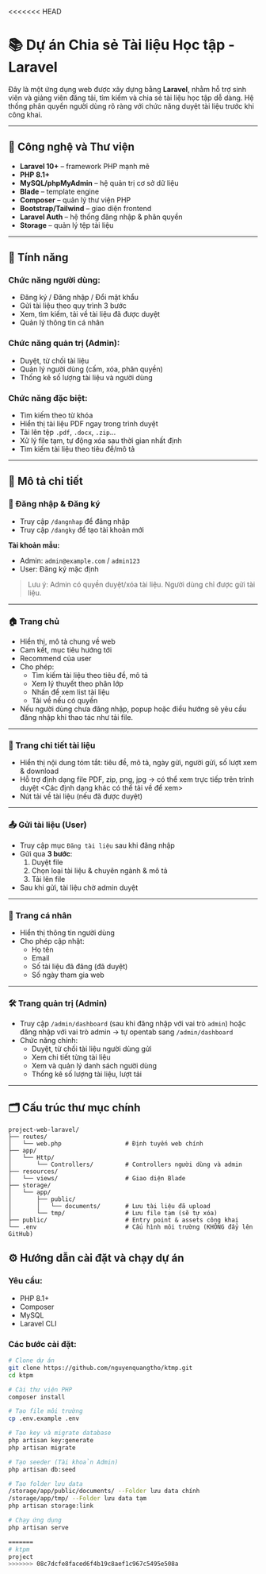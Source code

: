 <<<<<<< HEAD
# 📚 Dự án Chia sẻ Tài liệu Học tập - Laravel

Đây là một ứng dụng web được xây dựng bằng **Laravel**, nhằm hỗ trợ sinh viên và giảng viên đăng tải, tìm kiếm và chia sẻ tài liệu học tập dễ dàng. Hệ thống phân quyền người dùng rõ ràng với chức năng duyệt tài liệu trước khi công khai.

---

## 🧰 Công nghệ và Thư viện

- **Laravel 10+** – framework PHP mạnh mẽ
- **PHP 8.1+**
- **MySQL/phpMyAdmin** – hệ quản trị cơ sở dữ liệu
- **Blade** – template engine
- **Composer** – quản lý thư viện PHP
- **Bootstrap/Tailwind** – giao diện frontend
- **Laravel Auth** – hệ thống đăng nhập & phân quyền
- **Storage** – quản lý tệp tài liệu

---

## 🚀 Tính năng

### Chức năng người dùng:
- Đăng ký / Đăng nhập / Đổi mật khẩu
- Gửi tài liệu theo quy trình 3 bước
- Xem, tìm kiếm, tải về tài liệu đã được duyệt
- Quản lý thông tin cá nhân

### Chức năng quản trị (Admin):
- Duyệt, từ chối tài liệu
- Quản lý người dùng (cấm, xóa, phân quyền)
- Thống kê số lượng tài liệu và người dùng

### Chức năng đặc biệt:
- Tìm kiếm theo từ khóa
- Hiển thị tài liệu PDF ngay trong trình duyệt
- Tải lên tệp `.pdf`, `.docx`, `.zip`...
- Xử lý file tạm, tự động xóa sau thời gian nhất định
- Tìm kiếm tài liệu theo tiêu đề/mô tả

---

## 📘 Mô tả chi tiết

### 🔐 Đăng nhập & Đăng ký

- Truy cập `/dangnhap` để đăng nhập
- Truy cập `/dangky` để tạo tài khoản mới

**Tài khoản mẫu:**

- Admin: `admin@example.com` / `admin123`
- User: Đăng ký mặc định
> Lưu ý: Admin có quyền duyệt/xóa tài liệu. Người dùng chỉ được gửi tài liệu.

---

### 🏠 Trang chủ

- Hiển thị, mô tả chung về web
- Cam kết, mục tiêu hướng tới
- Recommend của user
- Cho phép:
  - Tìm kiếm tài liệu theo tiêu đề, mô tả
  - Xem lý thuyết theo phân lớp
  - Nhấn để xem list tài liệu
  - Tải về nếu có quyền
- Nếu người dùng chưa đăng nhập, popup hoặc điều hướng sẽ yêu cầu đăng nhập khi thao tác như tải file.

---

### 📄 Trang chi tiết tài liệu

- Hiển thị nội dung tóm tắt: tiêu đề, mô tả, ngày gửi, người gửi, số lượt xem & download
- Hỗ trợ định dạng file PDF, zip, png, jpg → có thể xem trực tiếp trên trình duyệt <Các định dạng khác có thể tải về để xem>
- Nút tải về tài liệu (nếu đã được duyệt)

---

### 📤 Gửi tài liệu (User)

- Truy cập mục `Đăng tài liệu` sau khi đăng nhập
- Gửi qua **3 bước**:
  1. Duyệt file
  2. Chọn loại tài liệu & chuyên ngành & mô tả
  3. Tải lên file
- Sau khi gửi, tài liệu chờ admin duyệt

---

### 👤 Trang cá nhân

- Hiển thị thông tin người dùng
- Cho phép cập nhật:
  - Họ tên
  - Email
  - Số tài liệu đã đăng (đã duyệt)
  - Số ngày tham gia web

---

### 🛠️ Trang quản trị (Admin)

- Truy cập `/admin/dashboard` (sau khi đăng nhập với vai trò `admin`) hoặc đăng nhập với vai trò admin -> tự opentab sang `/admin/dashboard`
- Chức năng chính:
  - Duyệt, từ chối tài liệu người dùng gửi
  - Xem chi tiết từng tài liệu
  - Xem và quản lý danh sách người dùng
  - Thống kê số lượng tài liệu, lượt tải

---

## 🗂️ Cấu trúc thư mục chính

```plaintext
project-web-laravel/
├── routes/
│   └── web.php                  # Định tuyến web chính
├── app/
│   └── Http/
│       └── Controllers/         # Controllers người dùng và admin
├── resources/
│   └── views/                   # Giao diện Blade
├── storage/
│   └── app/
│       ├── public/
│       │   └── documents/       # Lưu tài liệu đã upload
│       └── tmp/                 # Lưu file tạm (sẽ tự xóa)
├── public/                      # Entry point & assets công khai
└── .env                         # Cấu hình môi trường (KHÔNG đẩy lên GitHub)
```

## ⚙️ Hướng dẫn cài đặt và chạy dự án

### Yêu cầu:
- PHP 8.1+
- Composer
- MySQL
- Laravel CLI

### Các bước cài đặt:

```bash
# Clone dự án
git clone https://github.com/nguyenquangtho/ktmp.git
cd ktpm

# Cài thư viện PHP
composer install

# Tạo file môi trường
cp .env.example .env

# Tạo key và migrate database
php artisan key:generate
php artisan migrate

# Tạo seeder (Tài khoản Admin)
php artisan db:seed

# Tạo folder lưu data
/storage/app/public/documents/ --Folder lưu data chính
/storage/app/tmp/ --Folder lưu data tạm
php artisan storage:link

# Chạy ứng dụng
php artisan serve

=======
# ktpm
prọject
>>>>>>> 08c7dcfe8faced6f4b19c8aef1c967c5495e508a
